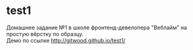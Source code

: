 # test1 
Домашнее задание №1 в школе фронтенд-девелопера "Веблайм" на простую вёрстку по образцу.<br>
Демо по ссылке <a href="http://gitwood.github.io/test1/">http://gitwood.github.io/test1/</a>
